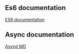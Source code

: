 ## Es6 documentation

[ES6 documentation](./ES6/ES6.md)

## Async documentation

[Asynd MD](./Async/Async.md)
